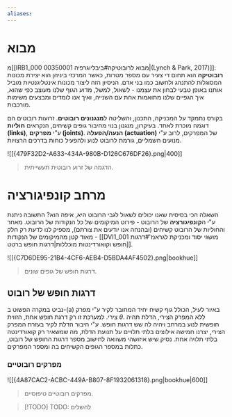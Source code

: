 ```yaml
---
aliases:
---
```

# מבוא
מ[[IRB1_000 00350001 מבוא לרובוטיקה#ביבליוגרפיה|(Lynch & Park, 2017)]]:
**רובוטיקה** הוא תחום די צעיר עם מספר מטרות, כאשר המרכזי ביניהן הוא יצירת מכונות המסוגלות להתנהג ולחשוב כמו בני אדם. הניסיון הזה ליצור מכונות אינטליגנטיות מוביל אותנו באופן טבעי לבחון את עצמנו - לשאול, למשל, מדוע הגוף שלנו מעוצב כפי שהוא, איך הגפיים שלנו מתואמות אחת עם השנייה, ואיך אנו לומדים ומבצעים משימות מורכבות.

בקורס נתמקד על המכניקה, התכנון, והשליטה ל**מנגנונים רובוטים**. זרועות רובוטים הם דוגמה מוכרת לאחד. בעיקרון, מנגנון בנוי מחיבור גופים קשיחים, הנקראים **חוליות (links)**, ע"י **מפרקים (joints)**. **הנעה/הפעלה (actuation)** של המפרקים, לרוב ע"י מנועים חשמליים, גורמת לרובוט לנוע ולהפעיל כוחות בדרכים הרצויות.

![[{479F32D2-A633-434A-980B-D126C676DF26}.png|400]]
>הדגמה של זרוע רובוטית תעשייתית.

# מרחב קונפיגורציה
השאלה הכי בסיסית שאנו יכולים לשאול לגבי הרובוט היא, איפה הוא? התשובה ניתנת ע"י ה**קונפיגורציה** של הרובוט - פירוט המיקומים של כל הנקודות של הרובוט. מאחר והחוליות של הרובוט קשיחים (ובהנחה אנו יודעים את צורתם), מספיק לנו לדעת רק חלק מאוד קטן מהמיקומים של הנקודות - [[DVI1_001 מושגי יסוד ומכניקת לגראנז'#דרגות חופש וקואורדינטות מוכללות|דרגות חופש ברטט]].

![[{C7D6DE95-21B4-4CF6-AEB4-D5BDA4AF4502}.png|bookhue]]
>דרגות חופש של גופים שונים.

## דרגות חופש של רובוט
נביט במקרה הפשוט ב-(a) באיור לעיל, הכולל גוף קשיח יחיד המחובר לקיר ע"י מפרק צירי. למערכת זו רק דרגת חופש אחת, הזווית $\theta$. ללא המפרק הצירי, הדלת תהיה חופשית לנוע במרחב ויהיה לה שש דרגות חופש. ע"י חיבור הדלת לקיר בעזרת המפרק הצירי, יצרנו חמישה אילוצים בלתי תלויים על תנועת הדלת, מה שמשאיר רק קואורדינטה בלתי תלויה אחת. נסיק שיש איזושהי משוואה לחישוב מספר דרגות החופש של רובוט, כתלות במספר הגופים הקשיחים בה ומספר המפרקים.

### מפרקים רובוטיים
![[{4A87CAC2-ACBC-449A-B807-8F1932061318}.png|bookhue|600]]
>מפרקים רובוטיים טיפוסיים.

>[!TODO] TODO: להשלים
